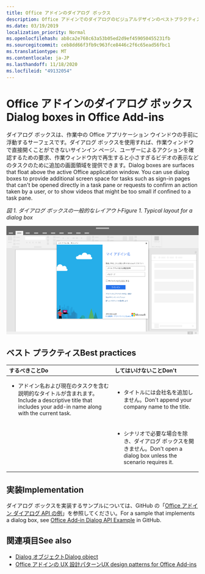```yaml
---
title: Office アドインのダイアログ ボックス
description: Office アドインでのダイアログのビジュアルデザインのベストプラクティスについて説明します。
ms.date: 03/19/2019
localization_priority: Normal
ms.openlocfilehash: ab8ca2e768c63a53b05ed2d9ef459050455231fb
ms.sourcegitcommit: ceb8dd66f3fb9c963fce8446c2f6c65ead56fbc1
ms.translationtype: MT
ms.contentlocale: ja-JP
ms.lasthandoff: 11/18/2020
ms.locfileid: "49132054"
---
```

# <a name="dialog-boxes-in-office-add-ins"></a><span data-ttu-id="739f8-103">Office アドインのダイアログ ボックス</span><span class="sxs-lookup"><span data-stu-id="739f8-103">Dialog boxes in Office Add-ins</span></span>

<span data-ttu-id="739f8-p101">ダイアログ ボックスは、作業中の Office アプリケーション ウインドウの手前に浮動するサーフェスです。ダイアログ ボックスを使用すれば、作業ウィンドウで直接開くことができないサインイン ページ、ユーザーによるアクションを確認するための要求、作業ウィンドウ内で再生すると小さすぎるビデオの表示などのタスクのために追加の画面領域を提供できます。</span><span class="sxs-lookup"><span data-stu-id="739f8-p101">Dialog boxes are surfaces that float above the active Office application window. You can use dialog boxes to provide additional screen space for tasks such as sign-in pages that can't be opened directly in a task pane or requests to confirm an action taken by a user, or to show videos that might be too small if confined to a task pane.</span></span>

<span data-ttu-id="739f8-106">*図 1. ダイアログ ボックスの一般的なレイアウト*</span><span class="sxs-lookup"><span data-stu-id="739f8-106">*Figure 1. Typical layout for a dialog box*</span></span>

![Office アプリケーションに表示されるダイアログボックスの一般的なレイアウト](../images/overview-with-app-dialog.png)

## <a name="best-practices"></a><span data-ttu-id="739f8-108">ベスト プラクティス</span><span class="sxs-lookup"><span data-stu-id="739f8-108">Best practices</span></span>

|<span data-ttu-id="739f8-109">するべきこと</span><span class="sxs-lookup"><span data-stu-id="739f8-109">Do</span></span>|<span data-ttu-id="739f8-110">してはいけないこと</span><span class="sxs-lookup"><span data-stu-id="739f8-110">Don't</span></span>|
|:-----|:--------|
|<ul><li><span data-ttu-id="739f8-111">アドイン名および現在のタスクを含む説明的なタイトルが含まれます。</span><span class="sxs-lookup"><span data-stu-id="739f8-111">Include a descriptive title that includes your add-in name along with the current task.</span></span></li></ul>|<ul><li><span data-ttu-id="739f8-112">タイトルには会社名を追加しません。</span><span class="sxs-lookup"><span data-stu-id="739f8-112">Don't append your company name to the title.</span></span></li></ul>|
||<ul><li><span data-ttu-id="739f8-113">シナリオで必要な場合を除き、ダイアログ ボックスを開きません。</span><span class="sxs-lookup"><span data-stu-id="739f8-113">Don't open a dialog box unless the scenario requires it.</span></span></li></ul>|

## <a name="implementation"></a><span data-ttu-id="739f8-114">実装</span><span class="sxs-lookup"><span data-stu-id="739f8-114">Implementation</span></span>

<span data-ttu-id="739f8-115">ダイアログ ボックスを実装するサンプルについては、GitHub の「[Office アドイン ダイアログ API の例](https://github.com/OfficeDev/Office-Add-in-Dialog-API-Simple-Example)」を参照してください。</span><span class="sxs-lookup"><span data-stu-id="739f8-115">For a sample that implements a dialog box, see [Office Add-in Dialog API Example](https://github.com/OfficeDev/Office-Add-in-Dialog-API-Simple-Example) in GitHub.</span></span>

## <a name="see-also"></a><span data-ttu-id="739f8-116">関連項目</span><span class="sxs-lookup"><span data-stu-id="739f8-116">See also</span></span>

- [<span data-ttu-id="739f8-117">Dialog オブジェクト</span><span class="sxs-lookup"><span data-stu-id="739f8-117">Dialog object</span></span>](/javascript/api/office/office.dialog)
- [<span data-ttu-id="739f8-118">Office アドインの UX 設計パターン</span><span class="sxs-lookup"><span data-stu-id="739f8-118">UX design patterns for Office Add-ins</span></span>](../design/ux-design-pattern-templates.md)
